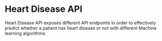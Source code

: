 # Heart Disease API

Heart Disease API exposes different API endpoints in order to effectively predict
whether a patient has heart disease or not with different Machine learning algorithms.
